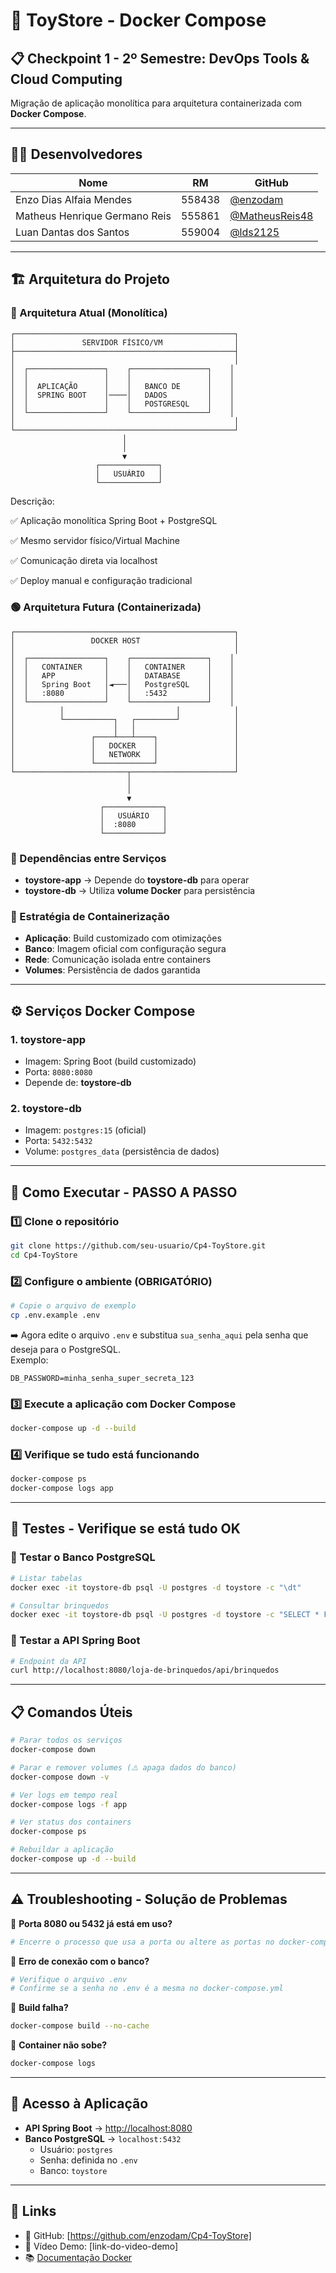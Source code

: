 # 🧸 ToyStore - Docker Compose
## 📋 Checkpoint 1 - 2º Semestre: DevOps Tools & Cloud Computing
Migração de aplicação monolítica para arquitetura containerizada com **Docker Compose**.

---

## 👨‍💻 Desenvolvedores

| Nome                          | RM      | GitHub |
|-------------------------------|---------|--------|
| Enzo Dias Alfaia Mendes       | 558438  | [@enzodam](https://github.com/enzodam) |
| Matheus Henrique Germano Reis | 555861  | [@MatheusReis48](https://github.com/MatheusReis48) |
| Luan Dantas dos Santos        | 559004  | [@lds2125](https://github.com/lds2125) |

---

## 🏗️ Arquitetura do Projeto

### 🔴 Arquitetura Atual (Monolítica)

```text
┌─────────────────────────────────────────────────┐
│               SERVIDOR FÍSICO/VM                │
├─────────────────────────────────────────────────┤
│                                                 │
│  ┌─────────────────┐    ┌─────────────────┐    │
│  │                 │    │                 │    │
│  │  APLICAÇÃO      │    │   BANCO DE      │    │
│  │  SPRING BOOT    │────│   DADOS         │    │
│  │                 │    │   POSTGRESQL    │    │
│  └─────────────────┘    └─────────────────┘    │
│                                                 │
└─────────────────────────────────────────────────┘
                         │
                         │
                         ▼
                   ┌─────────────┐
                   │   USUÁRIO   │
                   └─────────────┘
```

Descrição:


✅ Aplicação monolítica Spring Boot + PostgreSQL


✅ Mesmo servidor físico/Virtual Machine


✅ Comunicação direta via localhost


✅ Deploy manual e configuração tradicional



### 🟢 Arquitetura Futura (Containerizada)

```text
┌─────────────────────────────────────────────────┐
│                 DOCKER HOST                     │
│                                                 │
│  ┌─────────────────┐    ┌─────────────────┐    │
│  │   CONTAINER     │    │   CONTAINER     │    │
│  │   APP           │    │   DATABASE      │    │
│  │   Spring Boot   │◄───│   PostgreSQL    │    │
│  │   :8080         │    │   :5432         │    │
│  └─────────────────┘    └─────────────────┘    │
│          │                         │            │
│          └───────────┐   ┌─────────┘            │
│                      │   │                      │
│                 ┌────┴───┴────┐                 │
│                 │   DOCKER    │                 │
│                 │   NETWORK   │                 │
│                 └─────────────┘                 │
└─────────────────────────┬───────────────────────┘
                          │
                          │
                          ▼
                    ┌─────────────┐
                    │   USUÁRIO   │
                    │  :8080      │
                    └─────────────┘
```

### 🔄 Dependências entre Serviços
- **toystore-app** → Depende do **toystore-db** para operar
- **toystore-db** → Utiliza **volume Docker** para persistência

### 🐳 Estratégia de Containerização
- **Aplicação**: Build customizado com otimizações
- **Banco**: Imagem oficial com configuração segura
- **Rede**: Comunicação isolada entre containers
- **Volumes**: Persistência de dados garantida

---

## ⚙️ Serviços Docker Compose

### 1. **toystore-app**
- Imagem: Spring Boot (build customizado)
- Porta: `8080:8080`
- Depende de: **toystore-db**

### 2. **toystore-db**
- Imagem: `postgres:15` (oficial)
- Porta: `5432:5432`
- Volume: `postgres_data` (persistência de dados)

---

## 🚀 Como Executar - PASSO A PASSO

### 1️⃣ Clone o repositório
```bash
git clone https://github.com/seu-usuario/Cp4-ToyStore.git
cd Cp4-ToyStore
```

### 2️⃣ Configure o ambiente (OBRIGATÓRIO)
```bash
# Copie o arquivo de exemplo
cp .env.example .env
```

➡️ Agora edite o arquivo `.env` e substitua `sua_senha_aqui` pela senha que deseja para o PostgreSQL.  
Exemplo:
```env
DB_PASSWORD=minha_senha_super_secreta_123
```

### 3️⃣ Execute a aplicação com Docker Compose
```bash
docker-compose up -d --build
```

### 4️⃣ Verifique se tudo está funcionando
```bash
docker-compose ps
docker-compose logs app
```

---

## 🧪 Testes - Verifique se está tudo OK

### 🔹 Testar o Banco PostgreSQL
```bash
# Listar tabelas
docker exec -it toystore-db psql -U postgres -d toystore -c "\dt"

# Consultar brinquedos
docker exec -it toystore-db psql -U postgres -d toystore -c "SELECT * FROM brinquedo;"
```

### 🔹 Testar a API Spring Boot
```bash
# Endpoint da API
curl http://localhost:8080/loja-de-brinquedos/api/brinquedos
```

---

## 📋 Comandos Úteis

```bash
# Parar todos os serviços
docker-compose down

# Parar e remover volumes (⚠️ apaga dados do banco)
docker-compose down -v

# Ver logs em tempo real
docker-compose logs -f app

# Ver status dos containers
docker-compose ps

# Rebuildar a aplicação
docker-compose up -d --build
```

---

## ⚠️ Troubleshooting - Solução de Problemas

🔴 **Porta 8080 ou 5432 já está em uso?**
```bash
# Encerre o processo que usa a porta ou altere as portas no docker-compose.yml
```

🔴 **Erro de conexão com o banco?**
```bash
# Verifique o arquivo .env
# Confirme se a senha no .env é a mesma no docker-compose.yml
```

🔴 **Build falha?**
```bash
docker-compose build --no-cache
```

🔴 **Container não sobe?**
```bash
docker-compose logs
```

---

## 🎯 Acesso à Aplicação

- **API Spring Boot** → [http://localhost:8080](http://localhost:8080)
- **Banco PostgreSQL** → `localhost:5432`
   - Usuário: `postgres`
   - Senha: definida no `.env`
   - Banco: `toystore`

---

## 📎 Links

- 📂 GitHub: [https://github.com/enzodam/Cp4-ToyStore]
- 🎥 Vídeo Demo: [link-do-video-demo]
- 📚 [Documentação Docker](https://docs.docker.com/)  
